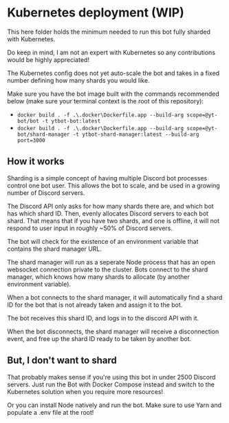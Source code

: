 # Kubernetes deployment (WIP)

This here folder holds the minimum needed to run this bot fully sharded with Kubernetes.

Do keep in mind, I am not an expert with Kubernetes so any contributions would be highly appreciated!

The Kubernetes config does not yet auto-scale the bot and takes in a fixed number defining how many shards you would like.

Make sure you have the bot image built with the commands recommended below (make sure your terminal context is the root of this repository):

-   `docker build . -f .\.docker\Dockerfile.app --build-arg scope=@yt-bot/bot -t ytbot-bot:latest`
-   `docker build . -f .\.docker\Dockerfile.app --build-arg scope=@yt-bot/shard-manager -t ytbot-shard-manager:latest --build-arg port=3000`

## How it works

Sharding is a simple concept of having multiple Discord bot processes control one bot user. This allows the bot to scale, and be used in a growing number of Discord servers.

The Discord API only asks for how many shards there are, and which bot has which shard ID. Then, evenly allocates Discord servers to each bot shard. That means that if you have two shards, and one is offline, it will not respond to user input in roughly ~50% of Discord servers.

The bot will check for the existence of an environment variable that contains the shard manager URL.

The shard manager will run as a seperate Node process that has an open websocket connection private to the cluster. Bots connect to the shard manager, which knows how many shards to allocate (by another environment variable).

When a bot connects to the shard manager, it will automatically find a shard ID for the bot that is not already taken and assign it to the bot.

The bot receives this shard ID, and logs in to the discord API with it.

When the bot disconnects, the shard manager will receive a disconnection event, and free up the shard ID ready to be taken by another bot.

## But, I don't want to shard

That probably makes sense if you're using this bot in under 2500 Discord servers. Just run the Bot with Docker Compose instead and switch to the Kubernetes solution when you require more resources!

Or you can install Node natively and run the bot. Make sure to use Yarn and populate a .env file at the root!

